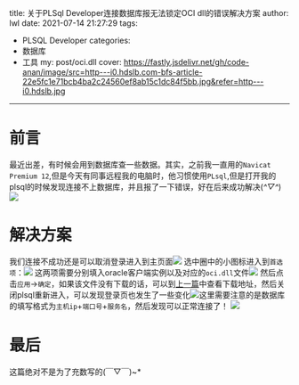 title: 关于PLSql Developer连接数据库报无法锁定OCI dll的错误解决方案
author: lwl
date: 2021-07-14 21:27:29
tags:
  - PLSQL Developer
categories:
 - 数据库
 - 工具
my: post/oci.dll
cover: https://fastly.jsdelivr.net/gh/code-anan/image/src=http---i0.hdslb.com-bfs-article-22e5fc1e71bcb4ba2c24560ef8ab15c1dc84f5bb.jpg&refer=http---i0.hdslb.jpg
---
# 前言
最近出差，有时候会用到数据库查一些数据。其实，之前我一直用的`Navicat Premium 12`,但是今天有同事远程我的电脑时，他习惯使用`PLsql`,但是打开我的plsql的时候发现连接不上数据库，并且报了一下错误，好在后来成功解决(*^▽^*)![](https://fastly.jsdelivr.net/gh/code-anan/image/20210714212511.png)

# 解决方案
我们连接不成功还是可以取消登录进入到主页面![](https://fastly.jsdelivr.net/gh/code-anan/image/20210714213145.png)
选中圈中的小图标进入到`首选项`：![](https://fastly.jsdelivr.net/gh/code-anan/image/20210715082741.png)
这两项需要分别填入oracle客户端实例以及对应的`oci.dll`文件![](https://fastly.jsdelivr.net/gh/code-anan/image/20210715082953.png)
然后点击`应用`->`确定`，如果该文件没有下载的话，可以到[上一篇](/post/ora28547)中查看下载地址，然后关闭plsql重新进入，可以发现登录页也发生了一些变化![](https://fastly.jsdelivr.net/gh/code-anan/image/20210715083408.png)这里需要注意的是数据库的填写格式为`主机ip`+`端口号`+`服务名`，然后发现可以正常连接了！
![](https://fastly.jsdelivr.net/gh/code-anan/image/20210715083739.png)

# 最后
这篇绝对不是为了充数写的(￣▽￣)~*



